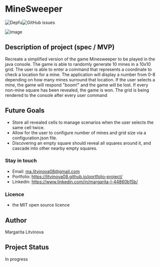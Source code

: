 # MineSweeper

![Depfu](https://img.shields.io/depfu/litvinova08/minesweeper)![GitHub issues](https://img.shields.io/github/issues/litvinova08/minesweeper)

![image](https://user-images.githubusercontent.com/37922356/218347148-d426e8ac-7cd7-4f44-b72e-b34b214cb7e4.png)

## Description of project (spec / MVP)

Recreate a simplified version of the game Minesweeper to be played in the java console. The game is able to randomly generate 10 mines in a 10x10 grid. The user is able to enter a command that represents a coordinate to check a location for a mine. The application will display a number from 0-8 depending on how many mines surround that location. If the user selects a mine, the game will respond "boom!" and the game will be lost. If every non-mine square has been revealed, the game is won. The grid is being rendered to the console after every user command

## Future Goals

- Store all revealed cells to manage scenarios when the user selects the same cell twice.
- Allow for the user to configure number of mines and grid size via a configuration.json file.
- Discovering an empty square should reveal all squares around it, and cascade into other nearby empty squares.

### Stay in touch

- Email: ma.litvinova08@gmail.com
- Portfolio: https://litvinova08.github.io/portfolio-project/
- Linkedin: https://www.linkedin.com/in/margarita-l-44860b15b/

### Licence

- the MIT open source licence

## Author

Margarita Litvinova

## Project Status

In progress
